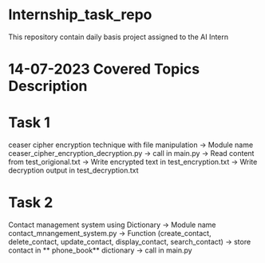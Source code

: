 # Internship_task_repo
This repository contain daily basis project assigned to the  AI Intern  

# 14-07-2023 Covered Topics Description
# Task 1
  ceaser cipher encryption technique with file manipulation
  -> Module name ceaser_cipher_encryption_decryption.py
  -> call in main.py 
  -> Read content from test_origional.txt
  -> Write encrypted text in test_encryption.txt
  -> Write decryption output in test_decryption.txt
# Task 2 
  Contact management system using Dictionary
  -> Module name contact_mnangement_system.py
  -> Function (create_contact, delete_contact, update_contact, display_contact, search_contact)
  -> store contact in ** phone_book** dictionary
  -> call in main.py
